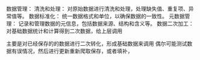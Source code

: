 数据管理：
	清洗和处理： 对原始数据进行清洗和处理，处理缺失值、重复项、异常值等。
	数据标准化： 统一数据格式和单位，以确保数据的一致性。
	元数据管理： 记录和管理数据的元信息，包括数据来源、结构和含义等。
	数据二次加工：对基础数据统计和计算得到二次数据，给上层调用


主要是对已经保存的的数据进行二次转化，形成基础数据来调用
偶尔可能测试数据有误情况，然后进行更新重新爬取保存，或者填补，